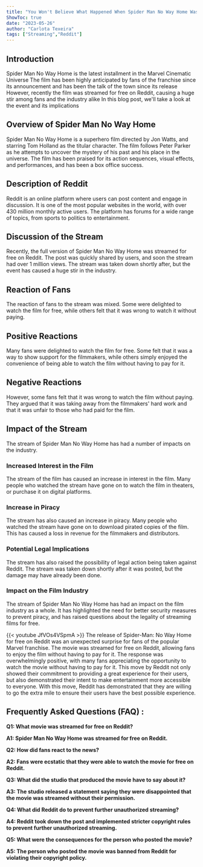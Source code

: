 ```yaml
---
title: "You Won't Believe What Happened When Spider Man No Way Home Was Streamed for Free on Reddit!"
ShowToc: true 
date: "2023-05-26"
author: "Carlota Texeira" 
tags: ["Streaming","Reddit"]
---
```

## Introduction

Spider Man No Way Home is the latest installment in the Marvel Cinematic Universe The film has been highly anticipated by fans of the franchise since its announcement and has been the talk of the town since its release However, recently the film was streamed for free on Reddit, causing a huge stir among fans and the industry alike In this blog post, we'll take a look at the event and its implications

## Overview of Spider Man No Way Home

Spider Man No Way Home is a superhero film directed by Jon Watts, and starring Tom Holland as the titular character. The film follows Peter Parker as he attempts to uncover the mystery of his past and his place in the universe. The film has been praised for its action sequences, visual effects, and performances, and has been a box office success.

## Description of Reddit

Reddit is an online platform where users can post content and engage in discussion. It is one of the most popular websites in the world, with over 430 million monthly active users. The platform has forums for a wide range of topics, from sports to politics to entertainment.

## Discussion of the Stream

Recently, the full version of Spider Man No Way Home was streamed for free on Reddit. The post was quickly shared by users, and soon the stream had over 1 million views. The stream was taken down shortly after, but the event has caused a huge stir in the industry.

## Reaction of Fans

The reaction of fans to the stream was mixed. Some were delighted to watch the film for free, while others felt that it was wrong to watch it without paying.

## Positive Reactions

Many fans were delighted to watch the film for free. Some felt that it was a way to show support for the filmmakers, while others simply enjoyed the convenience of being able to watch the film without having to pay for it.

## Negative Reactions

However, some fans felt that it was wrong to watch the film without paying. They argued that it was taking away from the filmmakers' hard work and that it was unfair to those who had paid for the film.

## Impact of the Stream

The stream of Spider Man No Way Home has had a number of impacts on the industry.

### Increased Interest in the Film

The stream of the film has caused an increase in interest in the film. Many people who watched the stream have gone on to watch the film in theaters, or purchase it on digital platforms.

### Increase in Piracy

The stream has also caused an increase in piracy. Many people who watched the stream have gone on to download pirated copies of the film. This has caused a loss in revenue for the filmmakers and distributors.

### Potential Legal Implications

The stream has also raised the possibility of legal action being taken against Reddit. The stream was taken down shortly after it was posted, but the damage may have already been done.

### Impact on the Film Industry

The stream of Spider Man No Way Home has had an impact on the film industry as a whole. It has highlighted the need for better security measures to prevent piracy, and has raised questions about the legality of streaming films for free.

{{< youtube JfVOs4VSpmA >}} 
The release of Spider-Man: No Way Home for free on Reddit was an unexpected surprise for fans of the popular Marvel franchise. The movie was streamed for free on Reddit, allowing fans to enjoy the film without having to pay for it. The response was overwhelmingly positive, with many fans appreciating the opportunity to watch the movie without having to pay for it. This move by Reddit not only showed their commitment to providing a great experience for their users, but also demonstrated their intent to make entertainment more accessible to everyone. With this move, Reddit has demonstrated that they are willing to go the extra mile to ensure their users have the best possible experience.

## Frequently Asked Questions (FAQ) :
**Q1: What movie was streamed for free on Reddit?**

**A1: Spider Man No Way Home was streamed for free on Reddit.**

**Q2: How did fans react to the news?**

**A2: Fans were ecstatic that they were able to watch the movie for free on Reddit.**

**Q3: What did the studio that produced the movie have to say about it?**

**A3: The studio released a statement saying they were disappointed that the movie was streamed without their permission.**

**Q4: What did Reddit do to prevent further unauthorized streaming?**

**A4: Reddit took down the post and implemented stricter copyright rules to prevent further unauthorized streaming.**

**Q5: What were the consequences for the person who posted the movie?**

**A5: The person who posted the movie was banned from Reddit for violating their copyright policy.**



